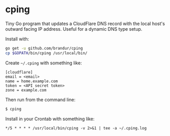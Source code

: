 # cping

Tiny Go program that updates a CloudFlare DNS record with the local host's outward facing IP address. Useful for a dynamic DNS type setup.

Install with:

``` sh
go get -u github.com/brandur/cping
cp $GOPATH/bin/cping /usr/local/bin/
```

Create `~/.cping` with something like:

```
[cloudflare]
email = <email>
name = home.example.com
token = <API secret token>
zone = example.com
```

Then run from the command line:

``` sh
$ cping
```

Install in your Crontab with something like:

```
*/5 * * * * /usr/local/bin/cping -v 2>&1 | tee -a ~/.cping.log
```
